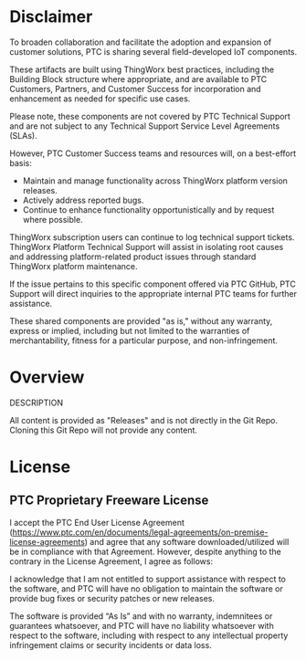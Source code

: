# Disclaimer

To broaden collaboration and facilitate the adoption and expansion of customer solutions, PTC is sharing several field-developed IoT components. 

These artifacts are built using ThingWorx best practices, including the Building Block structure where appropriate, and are available to PTC Customers, Partners, and Customer Success for incorporation and enhancement as needed for specific use cases.

Please note, these components are not covered by PTC Technical Support and are not subject to any Technical Support Service Level Agreements (SLAs). 

However, PTC Customer Success teams and resources will, on a best-effort basis:

* Maintain and manage functionality across ThingWorx platform version releases.
* Actively address reported bugs.
* Continue to enhance functionality opportunistically and by request where possible.

ThingWorx subscription users can continue to log technical support tickets. ThingWorx Platform Technical Support will assist in isolating root causes and addressing platform-related product issues through standard ThingWorx platform maintenance. 

If the issue pertains to this specific component offered via PTC GitHub, PTC Support will direct inquiries to the appropriate internal PTC teams for further assistance.

These shared components are provided "as is," without any warranty, express or implied, including but not limited to the warranties of merchantability, fitness for a particular purpose, and non-infringement.

# Overview

DESCRIPTION

All content is provided as "Releases" and is not directly in the Git Repo.  Cloning this Git Repo will not provide any content.

# License

## PTC Proprietary Freeware License

I accept the PTC End User License Agreement (https://www.ptc.com/en/documents/legal-agreements/on-premise-license-agreements) and agree that any software downloaded/utilized will be in compliance with that Agreement.  However, despite anything to the contrary in the License Agreement, I agree as follows:

I acknowledge that I am not entitled to support assistance with respect to the software, and PTC will have no obligation to maintain the software or provide bug fixes or security patches or new releases.

The software is provided “As Is” and with no warranty, indemnitees or guarantees whatsoever, and PTC will have no liability whatsoever with respect to the software, including with respect to any intellectual property infringement claims or security incidents or data loss.
